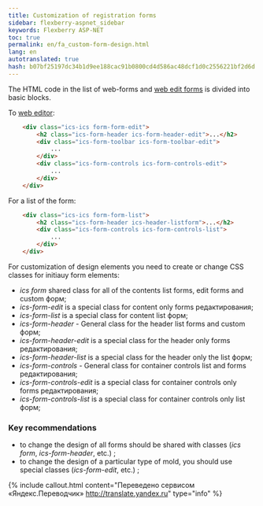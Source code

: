```yaml
--- 
title: Customization of registration forms 
sidebar: flexberry-aspnet_sidebar 
keywords: Flexberry ASP-NET 
toc: true 
permalink: en/fa_custom-form-design.html 
lang: en 
autotranslated: true 
hash: b07bf25197dc34b1d9ee188cac91b0800cd4d586ac48dcf1d0c2556221bf2d6d 
--- 
```


The HTML code in the list of web-forms and [web edit forms](fa_editform.html) is divided into basic blocks. 

To [web editor](fa_editform.html): 

```html
    <div class="ics-ics form-form-edit">
        <h2 class="ics-form-header ics-form-header-edit">...</h2>
        <div class="ics-form-toolbar ics-form-toolbar-edit">
            ...
        </div>
        <div class="ics-form-controls ics-form-controls-edit">
            ...
        </div>
    </div>
``` 

For a list of the form: 

```html
    <div class="ics-ics form-form-list">
        <h2 class="ics-form-header ics-header-listform">...</h2>
        <div class="ics-form-controls ics-form-controls-list">
            ...
        </div>
    </div>
``` 

For customization of design elements you need to create or change CSS classes for initiauy form elements: 
* *ics form* shared class for all of the contents list forms, edit forms and custom форм; 
* *ics-form-edit* is a special class for content only forms редактирования; 
* *ics-form-list* is a special class for content list форм; 
* *ics-form-header* - General class for the header list forms and custom форм; 
* *ics-form-header-edit* is a special class for the header only forms редактирования; 
* *ics-form-header-list* is a special class for the header only the list форм; 
* *ics-form-controls* - General class for container controls list and forms редактирования; 
* *ics-form-controls-edit* is a special class for container controls only forms редактирования; 
* *ics-form-controls-list* is a special class for container controls only list форм; 

### Key recommendations 

* to change the design of all forms should be shared with classes (*ics form*, *ics-form-header*, etc.) ; 
* to change the design of a particular type of mold, you should use special classes (*ics-form-edit*, etc.) ; 



{% include callout.html content="Переведено сервисом «Яндекс.Переводчик» <http://translate.yandex.ru>" type="info" %}